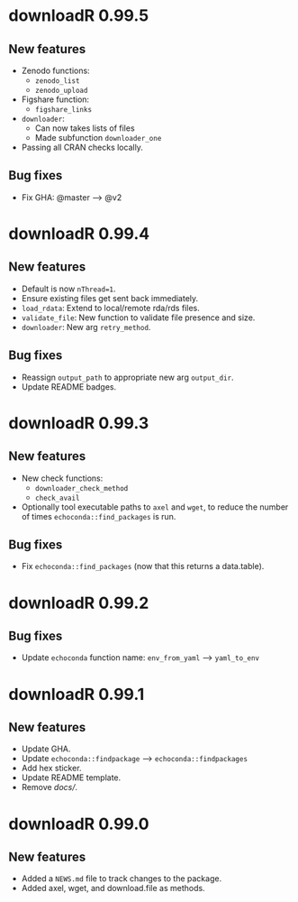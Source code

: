 # downloadR 0.99.5

## New features

* Zenodo functions:
    - `zenodo_list`
    - `zenodo_upload`
* Figshare function:
    - `figshare_links`
* `downloader`:
    - Can now takes lists of files
    - Made subfunction `downloader_one`
* Passing all CRAN checks locally.  

## Bug fixes

* Fix GHA: @master --> @v2  

# downloadR 0.99.4

## New features

* Default is now `nThread=1`.
* Ensure existing files get sent back immediately. 
* `load_rdata`: Extend to local/remote rda/rds files. 
* `validate_file`: New function to validate file presence and size. 
* `downloader`: New arg `retry_method`.

## Bug fixes

* Reassign `output_path` to appropriate new arg `output_dir`.
* Update README badges.


# downloadR 0.99.3

## New features

* New check functions:
    + `downloader_check_method`
    + `check_avail`
* Optionally tool executable paths to `axel` and `wget`, to reduce the number
of times `echoconda::find_packages` is run. 

## Bug fixes

* Fix `echoconda::find_packages` (now that this returns a data.table).


# downloadR 0.99.2

## Bug fixes

* Update `echoconda` function name: `env_from_yaml` --> `yaml_to_env`


# downloadR 0.99.1

## New features

* Update GHA.
* Update `echoconda::findpackage` --> `echoconda::findpackages`
* Add hex sticker. 
* Update README template.
* Remove *docs/*.


# downloadR 0.99.0

## New features

* Added a `NEWS.md` file to track changes to the package.
* Added axel, wget, and download.file as methods. 